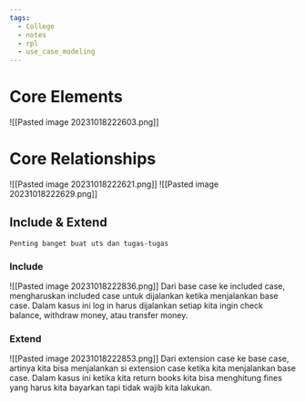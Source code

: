 ```yaml
---
tags:
  - College
  - notes
  - rpl
  - use_case_modeling
---
```

# Core Elements
![[Pasted image 20231018222603.png]]

# Core Relationships
![[Pasted image 20231018222621.png]]
![[Pasted image 20231018222629.png]]
## Include & Extend
```
Penting banget buat uts dan tugas-tugas
```
### Include
![[Pasted image 20231018222836.png]]
Dari base case ke included case, mengharuskan included case untuk dijalankan ketika menjalankan base case.
Dalam kasus ini log in harus dijalankan setiap kita ingin check balance, withdraw money, atau transfer money.
### Extend
![[Pasted image 20231018222853.png]]
Dari extension case ke base case, artinya kita bisa menjalankan si extension case ketika kita menjalankan base case.
Dalam kasus ini ketika kita return books kita bisa menghitung fines yang harus kita bayarkan tapi tidak wajib kita lakukan.

